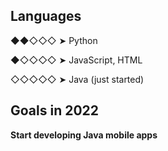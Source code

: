 ## Languages

◆◆◇◇◇ ➤ Python

◆◇◇◇◇ ➤ JavaScript, HTML

◇◇◇◇◇ ➤ Java (just started)

## Goals in 2022

**Start developing Java mobile apps**

<!--
- 🔭 I’m currently working on ...
- 🌱 I’m currently learning ...
- 👯 I’m looking to collaborate on ...
- 🤔 I’m looking for help with ...
- 💬 Ask me about ...
- 📫 How to reach me: ...
- 😄 Pronouns: ...
- ⚡ Fun fact: ...
-->
